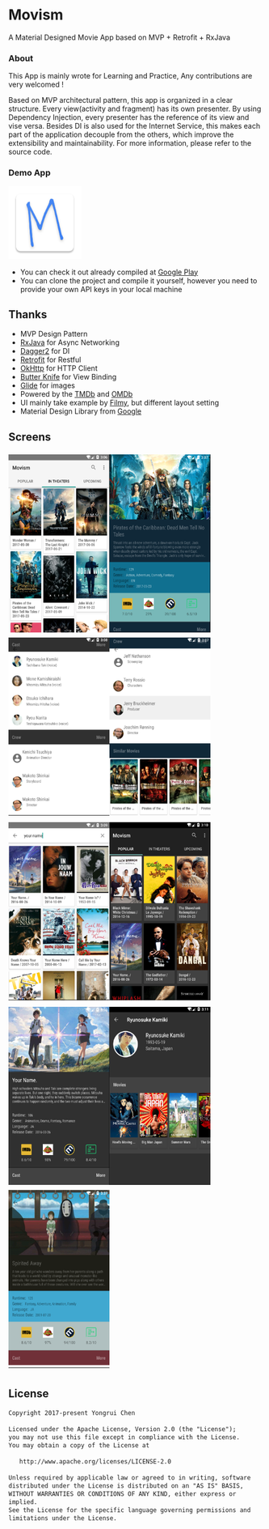 # Movism

A Material Designed Movie App based on MVP + Retrofit + RxJava

### About

This App is mainly wrote for Learning and Practice,  Any contributions are very welcomed !

Based on MVP architectural pattern, this app is organized in a clear
 structure. Every view(activity and fragment) has its own presenter.
 By using Dependency Injection, every presenter has the reference of
 its view and vise versa. Besides DI is also used for the
 Internet Service, this makes each part of the application decouple
 from  the others, which improve the extensibility and  maintainability.
 For more information, please refer to the source code.

### Demo App
![app_icon](./app/src/main/res/mipmap-xxhdpi/ic_launcher.png)
-  You can check it out already compiled at
[Google Play](https://play.google.com/store/apps/details?id=me.chenyongrui.movism)
- You can clone the project and compile it yourself, however you need to
 provide your own API keys in your local machine


## Thanks

- MVP Design Pattern
- [RxJava](https://github.com/ReactiveX/RxJava) for Async Networking
- [Dagger2](https://github.com/google/dagger) for DI
- [Retrofit](https://github.com/square/retrofit) for Restful
- [OkHttp](https://github.com/square/okhttp) for HTTP Client
- [Butter Knife](https://github.com/JakeWharton/butterknife) for View Binding
- [Glide](https://github.com/bumptech/glide) for images
- Powered by the [TMDb](https://www.themoviedb.org) and [OMDb](http://www.omdbapi.com)
- UI mainly take example by [Filmy](https://github.com/salRoid/Filmy), but different layout setting
- Material Design Library from [Google](https://developer.android.google.cn/index.html)

## Screens
<img src="./image/screen1.png" vspace="5" align= "left" width="200" height="352">
<img src="./image/screen2.png" vspace="5" align= "left"  width="200"  height="352">
<img src="./image/screen3.png"  vspace="5"    width="200"  height="352">
<img src="./image/screen4.png" vspace="5" align= "left" width="200"  height="352">
<img src="./image/screen5.png" vspace="5" align= "left" width="200"  height="352">
<img src="./image/screen6.png" vspace="5"   width="200"  height="352">
<img src="./image/screen7.png" vspace="5" align= "left" width="200"  height="352">
<img src="./image/screen8.png" vspace="5" align= "left" width="200"   height="352">
<img src="./image/screen9.png" vspace="5"   width="200"   height="352">



## License

```
Copyright 2017-present Yongrui Chen

Licensed under the Apache License, Version 2.0 (the "License");
you may not use this file except in compliance with the License.
You may obtain a copy of the License at

   http://www.apache.org/licenses/LICENSE-2.0

Unless required by applicable law or agreed to in writing, software
distributed under the License is distributed on an "AS IS" BASIS,
WITHOUT WARRANTIES OR CONDITIONS OF ANY KIND, either express or implied.
See the License for the specific language governing permissions and
limitations under the License.
```
